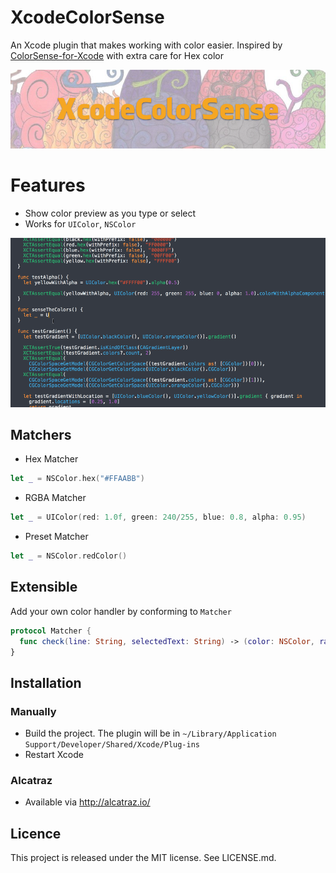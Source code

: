 XcodeColorSense
==
An Xcode plugin that makes working with color easier. Inspired by [ColorSense-for-Xcode](https://github.com/omz/ColorSense-for-Xcode) with extra care for Hex color

![](Screenshots/Banner.png)

Features
==

- Show color preview as you type or select
- Works for `UIColor`, `NSColor`

![](Screenshots/XcodeColorSense.gif)

## Matchers

- Hex Matcher

```swift
let _ = NSColor.hex("#FFAABB")
```

- RGBA Matcher

```swift
let _ = UIColor(red: 1.0f, green: 240/255, blue: 0.8, alpha: 0.95)
```

- Preset Matcher

```swift
let _ = NSColor.redColor()
```

## Extensible

Add your own color handler by conforming to `Matcher`

```swift
protocol Matcher {
  func check(line: String, selectedText: String) -> (color: NSColor, range: NSRange)?
}
```

## Installation

### Manually

- Build the project. The plugin will be in `~/Library/Application Support/Developer/Shared/Xcode/Plug-ins`
- Restart Xcode

### Alcatraz

- Available via http://alcatraz.io/

Licence
--
This project is released under the MIT license. See LICENSE.md.
